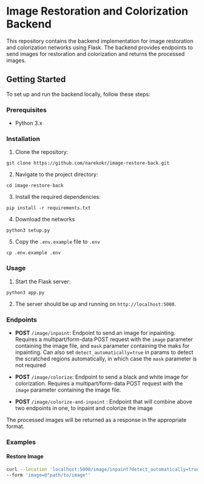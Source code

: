 # Image Restoration and Colorization Backend

This repository contains the backend implementation for image restoration and colorization networks using Flask. The backend provides endpoints to send images for restoration and colorization and returns the processed images.

## Getting Started

To set up and run the backend locally, follow these steps:

### Prerequisites

- Python 3.x

### Installation

1. Clone the repository:
```
git clone https://github.com/narekokr/image-restore-back.git
```

2. Navigate to the project directory:
```shell
cd image-restore-back
```

3. Install the required dependencies:
```shell
pip install -r requirements.txt
```

4. Download the networks
```shell
python3 setup.py
```

5. Copy the `.env.example` file to `.env`
```shell
cp .env.example .env
```

### Usage

1. Start the Flask server:
```shell
python3 app.py
```


2. The server should be up and running on `http://localhost:5000`.

### Endpoints

- **POST** `/image/inpaint`: Endpoint to send an image for inpainting. Requires a multipart/form-data POST request with the `image` parameter containing the image file, and `mask` parameter containing the maks for inpainting. Can also set `detect_automatically=true` in params to detect the scratched regions automatically, in which case the `mask` parameter is not required

- **POST** `/image/colorize`: Endpoint to send a black and white image for colorization. Requires a multipart/form-data POST request with the `image` parameter containing the image file.

- **POST** `/image/colorize-and-inpaint` : Endpoint that will combine above two endpoints in one, to inpaint and colorize the image 

The processed images will be returned as a response in the appropriate format.

### Examples

#### Restore Image

```bash
curl --location 'localhost:5000/image/inpaint?detect_automatically=true' \
--form 'image=@"path/to/image"'